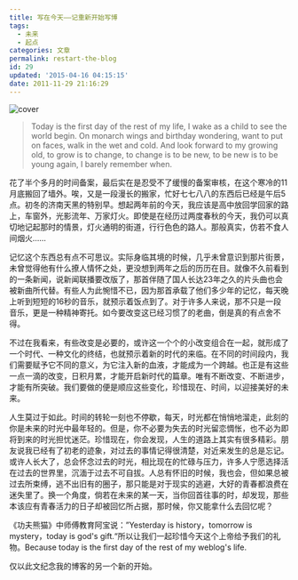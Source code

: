```yaml
---
title: 写在今天——记重新开始写博
tags:
  - 未来
  - 起点
categories: 文章
permalink: restart-the-blog
id: 29
updated: '2015-04-16 04:15:15'
date: 2011-11-29 21:16:29
---
```


![cover](https://cat.yufan.me/cats/052137tPV.jpg)

>Today is the first day of the rest of my life, I wake as a child to see the world begin. On monarch wings and birthday wondering, want to put on faces, walk in the wet and cold. And look forward to my growing old, to grow is to change, to change is to be new, to be new is to be young again, I barely remember when.

<!--more-->

花了半个多月的时间备案，最后实在是忍受不了缓慢的备案审核，在这个寒冷的11月底搬回了墙外。唉，又是一段漫长的搬家，忙好七七八八的东西后已经是午后5点。初冬的济南天黑的特别早。想起两年前的今天，我应该是高中放回学回家的路上，车窗外，光影流年、万家灯火。即使是在经历过两度春秋的今天，我仍可以真切地记起那时的情景，灯火通明的街道，行行色色的路人。那般真实，仿若不食人间烟火……

记忆这个东西总有点不可思议。实际身临其境的时候，几乎未曾意识到那片街景，未曾觉得他有什么撩人情怀之处，更没想到两年之后的历历在目。就像不久前看到的一条新闻，说新闻联播要改版了，那首伴随了国人长达23年之久的片头曲也会被新曲所代替。有些人为此惋惜不已，因为那首承载了他们多少年的记忆，每天晚上听到短短的16秒的音乐，就预示着饭点到了。对于许多人来说，那不只是一段音乐，更是一种精神寄托。如今要改变这已经习惯了的老曲，倒是真的有点舍不得。

不过在我看来，有些改变是必要的，或许这一个个的小改变组合在一起，就形成了一个时代、一种文化的终结，也就预示着新的时代的来临。在不同的时间段内，我们需要赋予它不同的意义，为它注入新的血液，才能成为一个跨越。也正是有这些一点一滴的改变，日积月累，才能开启新时代的篇章。唯有不断改变、不断进步，才能有所突破。我们要做的便是顺应这些变化，珍惜现在、时间，以迎接美好的未来。

人生莫过于如此。时间的转轮一刻也不停歇，每天，时光都在悄悄地溜走，此刻的你是未来的时光中最年轻的。但是，你不必要为失去的时光留恋惆怅，也不必为即将到来的时光担忧迷茫。珍惜现在，你会发现，人生的道路上其实有很多精彩。朋友说我已经有了初老的迹象，对过去的事情记得很清楚，对近来发生的总是忘记。或许人长大了，总会怀念过去的时光，相比现在的忙碌与压力，许多人宁愿选择活在过去的世界里，沉湎于过去不可自拔。人总有怀旧的时候，我也会，但如果总被过去所束缚，逃不出旧有的圈子，那只能是对于现实的逃避，大好的青春都浪费在迷失里了。换一个角度，倘若在未来的某一天，当你回首往事的时，却发现，那些本该应有青春活力的日子却被回忆所占据，那时候，你又能拿什么去回忆呢？

《功夫熊猫》中师傅教育阿宝说：”Yesterday is history，tomorrow is mystery，today is god's gift.“所以让我们一起珍惜今天这个上帝给予我们的礼物。Because today is the first day of the rest of my weblog's life.

仅以此文纪念我的博客的另一个新的开始。

